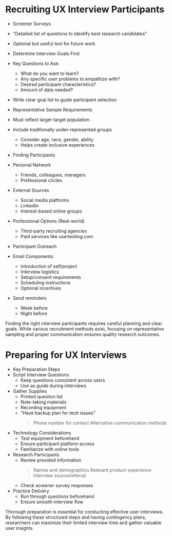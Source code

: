 # Recruiting UX Interview Participants

* Screener Surveys
 * "Detailed list of questions to identify best research candidates"
 * Optional but useful tool for future work

* Determine Interview Goals First
 * Key Questions to Ask:
   - What do you want to learn?
   - Any specific user problems to empathize with?
   - Desired participant characteristics?
   - Amount of data needed?
 * Write clear goal list to guide participant selection

* Representative Sample Requirements
 * Must reflect larger target population
 * Include traditionally under-represented groups
   - Consider age, race, gender, ability
   - Helps create inclusive experiences

* Finding Participants
 * Personal Network
   - Friends, colleagues, managers
   - Professional circles
 * External Sources
   - Social media platforms
   - LinkedIn
   - Interest-based online groups
 * Professional Options (Real-world)
   - Third-party recruiting agencies
   - Paid services like usertesting.com

* Participant Outreach
 * Email Components:
   - Introduction of self/project
   - Interview logistics
   - Setup/consent requirements
   - Scheduling instructions
   - Optional incentives
 * Send reminders
   - Week before
   - Night before

Finding the right interview participants requires careful planning and clear goals. While various recruitment methods exist, focusing on representative sampling and proper communication ensures quality research outcomes.

# Preparing for UX Interviews

* Key Preparation Steps
 * Script Interview Questions
   - Keep questions consistent across users
   - Use as guide during interviews
 * Gather Supplies
   - Printed question list
   - Note-taking materials
   - Recording equipment
   - "Have backup plan for tech issues"
     > Phone number for contact
     > Alternative communication methods
 * Technology Considerations
   - Test equipment beforehand
   - Ensure participant platform access
   - Familiarize with online tools
 * Research Participants
   - Review provided information
     > Names and demographics
     > Relevant product experience
     > Interview source/referral
   - Check screener survey responses
 * Practice Delivery
   - Run through questions beforehand
   - Ensure smooth interview flow

Thorough preparation is essential for conducting effective user interviews. By following these structured steps and having contingency plans, researchers can maximize their limited interview time and gather valuable user insights.
